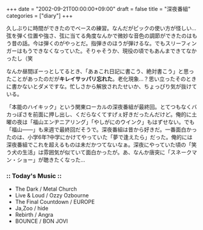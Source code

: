 +++
date = "2002-09-21T00:00:00+09:00"
draft = false
title = "深夜番組"
categories = ["diary"]
+++

久しぶりに時間ができたのでベースの練習。なんだがピックの使い方が怪しい...弦を弾く位置や強さ、弦に当てる角度なんかで微妙な音色の調節ができたのはもう昔の話。今は弾くのがやっとだ。指弾きのほうが弾けるな。でもスリーフィンガーはもうできなくなっていた。そりゃそうか、現役の頃でもあんまできてなかったし（笑

なんか昼間ぼーっとしてるとき、「あぁこれ日記に書こう、絶対書こう」と思ったことがあったのだが<strong>キレイサッパリ忘れた</strong>。老化現象...？思い立ったそのときに書かないとダメですな。忙しさから解放されたせいか、ちょっぴり気が抜けている。

「本能のハイキック」という関東ローカルの深夜番組が最終回。とてつもなくバカっぽさを前面に押し出し、くだらなくてすげぇ好きだったんだけど。俺的に土曜の夜は「福山エンヂニアリング」「やしがにのウインク」もはずせない。でも「福山――」も来週で最終回だそうで。深夜番組は昔から好きだ。一番面白かったのは、小学6年?中学にかけてやっていた「夢で逢えたら」だった。俺的には深夜番組でこれを超えるものは未だかつてないなぁ。深夜にやっていた頃の「笑う犬の生活」は雰囲気が似ていて面白かったが。あ、なんか唐突に「スネークマン・ショー」が聴きたくなった...

<h3>:: Today's Music ::</h3>
<ul>
<li>The Dark / Metal Church</li>
<li>Live &amp; Loud / Ozzy Ozbourne</li>
<li>The Final Countdown / EUROPE</li>
<li>Ja,Zoo / hide</li>
<li>Rebirth / Angra</li>
<li>BOUNCE / BON JOVI</li>
</ul>
